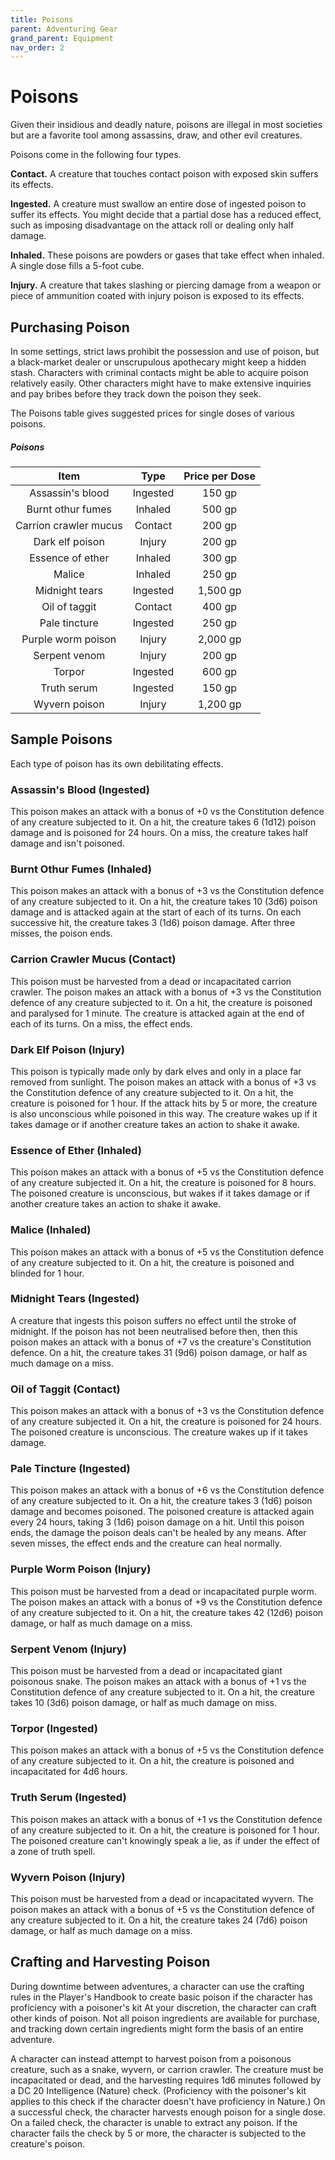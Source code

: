 ```yaml
---
title: Poisons
parent: Adventuring Gear
grand_parent: Equipment
nav_order: 2
---
```


# Poisons
Given their insidious and deadly nature, poisons are illegal in most societies but are a favorite tool among assassins, draw, and other evil creatures.

Poisons come in the following four types.

**Contact.** A creature that touches contact poison with exposed skin suffers its effects.

**Ingested.** A creature must swallow an entire dose of ingested poison to suffer its effects. You might decide that a partial dose has a reduced effect, such as imposing disadvantage on the attack roll or dealing only half damage.

**Inhaled.** These poisons are powders or gases that take effect when inhaled. A single dose fills a 5-foot cube.

**Injury.** A creature that takes slashing or piercing damage from a weapon or piece of ammunition coated with injury poison is exposed to its effects.

## Purchasing Poison
In some settings, strict laws prohibit the possession and use of poison, but a black-market dealer or unscrupulous apothecary might keep a hidden stash. Characters with criminal contacts might be able to acquire poison relatively easily. Other characters might have to make extensive inquiries and pay bribes before they track down the poison they seek.

The Poisons table gives suggested prices for single doses of various poisons.

##### Poisons

| Item | Type | Price per Dose |
|:----:|:----:|:--------------:|
| Assassin's blood | Ingested | 150 gp |
| Burnt othur fumes | Inhaled | 500 gp |
| Carrion crawler mucus | Contact | 200 gp |
| Dark elf poison | Injury | 200 gp |
| Essence of ether | Inhaled | 300 gp |
| Malice | Inhaled | 250 gp |
| Midnight tears | Ingested | 1,500 gp |
| Oil of taggit | Contact | 400 gp |
| Pale tincture | Ingested | 250 gp |
| Purple worm poison | Injury | 2,000 gp |
| Serpent venom | Injury | 200 gp |
| Torpor | Ingested | 600 gp |
| Truth serum | Ingested | 150 gp |
| Wyvern poison | Injury | 1,200 gp |

## Sample Poisons
Each type of poison has its own debilitating effects.

### Assassin's Blood (Ingested)
This poison makes an attack with a bonus of +0 vs the Constitution defence of any creature subjected to it. On a hit, the creature takes 6 (1d12) poison damage and is poisoned for 24 hours. On a miss, the creature takes half damage and isn't poisoned.

### Burnt Othur Fumes (Inhaled)
This poison makes an attack with a bonus of +3 vs the Constitution defence of any creature subjected to it. On a hit, the creature takes 10 (3d6) poison damage and is attacked again at the start of each of its turns. On each successive hit, the creature takes 3 (1d6) poison damage. After three misses, the poison ends.

### Carrion Crawler Mucus (Contact)
This poison must be harvested from a dead or incapacitated carrion crawler. The poison makes an attack with a bonus of +3 vs the Constitution defence of any creature subjected to it. On a hit, the creature is poisoned and paralysed for 1 minute. The creature is attacked again at the end of each of its turns. On a miss, the effect ends.

### Dark Elf Poison (Injury)
This poison is typically made only by dark elves and only in a place far removed from sunlight. The poison makes an attack with a bonus of +3 vs the Constitution defence of any creature subjected to it. On a hit, the creature is poisoned for 1 hour. If the attack hits by 5 or more, the creature is also unconscious while poisoned in this way. The creature wakes up if it takes damage or if another creature takes an action to shake it awake.

### Essence of Ether (Inhaled)
This poison makes an attack with a bonus of +5 vs the Constitution defence of any creature subjected it. On a hit, the creature is poisoned for 8 hours. The poisoned creature is unconscious, but wakes if it takes damage or if another creature takes an action to shake it awake.

### Malice (Inhaled)
This poison makes an attack with a bonus of +5 vs the Constitution defence of any creature subjected to it. On a hit, the creature is poisoned and blinded for 1 hour.

### Midnight Tears (Ingested)
A creature that ingests this poison suffers no effect until the stroke of midnight. If the poison has not been neutralised before then, then this poison makes an attack with a bonus of +7 vs the creature's Constitution defence. On a hit, the creature takes 31 (9d6) poison damage, or half as much damage on a miss.

### Oil of Taggit (Contact)
This poison makes an attack with a bonus of +3 vs the Constitution defence of any creature subjected it. On a hit, the creature is poisoned for 24 hours. The poisoned creature is unconscious. The creature wakes up if it takes damage.

### Pale Tincture (Ingested)
This poison makes an attack with a bonus of +6 vs the Constitution defence of any creature subjected to it. On a hit, the creature takes 3 (1d6) poison damage and becomes poisoned. The poisoned creature is attacked again every 24 hours, taking 3 (1d6) poison damage on a hit. Until this poison ends, the damage the poison deals can't be healed by any means. After seven misses, the effect ends and the creature can heal normally.

### Purple Worm Poison (Injury)
This poison must be harvested from a dead or incapacitated purple worm. The poison makes an attack with a bonus of +9 vs the Constitution defence of any creature subjected to it. On a hit, the creature takes 42 (12d6) poison damage, or half as much damage on a miss.

### Serpent Venom (Injury)
This poison must be harvested from a dead or incapacitated giant poisonous snake. The poison makes an attack with a bonus of +1 vs the Constitution defence of any creature subjected to it. On a hit, the creature takes 10 (3d6) poison damage, or half as much damage on miss.

### Torpor (Ingested)
This poison makes an attack with a bonus of +5 vs the Constitution defence of any creature subjected to it. On a hit, the creature is poisoned and incapacitated for 4d6 hours.

### Truth Serum (Ingested)
This poison makes an attack with a bonus of +1 vs the Constitution defence of any creature subjected to it. On a hit, the creature is poisoned for 1 hour. The poisoned creature can't knowingly speak a lie, as if under the effect of a zone of truth spell.

### Wyvern Poison (Injury)
This poison must be harvested from a dead or incapacitated wyvern. The poison makes an attack with a bonus of +5 vs the Constitution defence of any creature subjected to it. On a hit, the creature takes 24 (7d6) poison damage, or half as much damage on a miss.

## Crafting and Harvesting Poison
During downtime between adventures, a character can use the crafting rules in the Player's Handbook to create basic poison if the character has proficiency with a poisoner's kit At your discretion, the character can craft other kinds of poison. Not all poison ingredients are available for purchase, and tracking down certain ingredients might form the basis of an entire adventure.

A character can instead attempt to harvest poison from a poisonous creature, such as a snake, wyvern, or carrion crawler. The creature must be incapacitated or dead, and the harvesting requires 1d6 minutes followed by a DC 20 Intelligence (Nature) check. (Proficiency with the poisoner's kit applies to this check if the character doesn't have proficiency in Nature.) On a successful check, the character harvests enough poison for a single dose. On a failed check, the character is unable to extract any poison. If the character fails the check by 5 or more, the character is subjected to the creature's poison.
